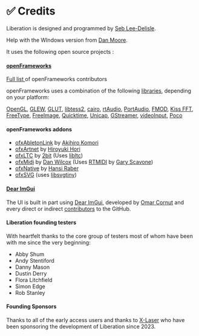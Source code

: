 # ✅ Credits

Liberation is designed and programmed by [Seb Lee-Delisle](https://app.gitbook.com/u/ylIaEEh1DCgBfWngNL7qhvoUTQV2).

Help with the WIndows version from [Dan Moore](https://www.makeitdoathing.com).&#x20;

It uses the following open source projects :&#x20;

#### [openFrameworks](https://openframeworks.cc)

[Full list ](https://github.com/openframeworks/openFrameworks/blob/master/THANKS.md)of openFrameworks contributors

openFrameworks uses a combination of the following [libraries](https://github.com/openframeworks/openFrameworks/blob/master/docs/libraries.md), depending on your platform:

[OpenGL](http://www.opengl.org/), [GLEW](http://glew.sourceforge.net/), [GLUT](http://www.opengl.org/resources/libraries/glut/), [libtess2](https://code.google.com/p/libtess2/), [cairo](http://cairographics.org/), [rtAudio](http://www.music.mcgill.ca/~gary/rtaudio/), [PortAudio](http://www.portaudio.com/), [FMOD](http://www.fmod.org/), [Kiss FFT](http://kissfft.sourceforge.net/), [FreeType](http://freetype.sourceforge.net/index2.html), [FreeImage](http://freeimage.sourceforge.net/), [Quicktime](http://developer.apple.com/quicktime/), [Unicap](http://unicap-imaging.org/), [GStreamer](http://gstreamer.freedesktop.org/), [videoInput](https://github.com/ofTheo/videoInput), [Poco](http://pocoproject.org/)&#x20;

#### openFrameworks addons&#x20;

* [ofxAbletonLink](https://github.com/comoc/ofxAbletonLink) by [Akihiro Komori](https://github.com/comoc)
* [ofxArtnet](https://github.com/hiroyuki/ofxArtnet) by [Hiroyuki Hori](https://github.com/hiroyuki)
* [ofxLTC](https://github.com/2bbb/ofxLTC) by [2bit](https://github.com/2bbb) (Uses [libltc](https://github.com/x42/libltc))&#x20;
* [ofxMidi](https://github.com/danomatika/ofxMidi) by [Dan Wilcox](https://github.com/danomatika) (Uses [RTMIDI](https://github.com/thestk/rtmidi) by [Gary Scavone](https://github.com/garyscavone))
* [ofxNative](https://github.com/kritzikratzi/ofxNative) by [Hansi Raber](https://github.com/kritzikratzi)
* [ofxSVG](https://github.com/openframeworks/openFrameworks/tree/master/addons/ofxSvg) (uses [libsvgtiny](https://source.netsurf-browser.org/libsvgtiny.git/))

#### [Dear ImGui](https://github.com/ocornut/imgui)

The UI is built in part using [Dear ImGui](https://github.com/ocornut/imgui), developed by [Omar Cornut](https://www.miracleworld.net/) and every direct or indirect [contributors](https://github.com/ocornut/imgui/graphs/contributors) to the GitHub.&#x20;

#### Liberation founding testers

With heartfelt thanks to the core group of testers most of whom have been with me since the very beginning:&#x20;

* Abby Shum
* Andy Stentiford
* Danny Mason
* Dustin Derry
* Flora Litchfield
* Simon Edge
* Rob Stanley

#### Founding Sponsors

Thanks to all of the early access users and thanks to [X-Laser](https://x-laser.com) who have been sponsoring the development of Liberation since 2023. &#x20;

